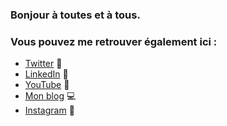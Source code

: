 ### Bonjour à toutes et à tous. 

<!--
**JOELCREST/JOELCREST** is a ✨ _special_ ✨ repository because its `README.md` (this file) appears on your GitHub profile.

Here are some ideas to get you started:

- 🔭 I’m currently working on ...
- 🌱 I’m currently learning ...
- 👯 I’m looking to collaborate on ...
- 🤔 I’m looking for help with ...
- 💬 Ask me about ...
- 📫 How to reach me: ...
- 😄 Pronouns: ...
- ⚡ Fun fact: ...
-->

### Vous pouvez me retrouver également ici :

- [Twitter](http://twitter.com/joelcrest) 🐤
- [LinkedIn](http://linkedin.com/in/joelcrest) 👔
- [YouTube](http://youtube.com/c/joelcrest) 📢
- [Mon blog](http://joelcrest.com) 💻
- [Instagram](http://instagram.com/joelcrest) 📸
